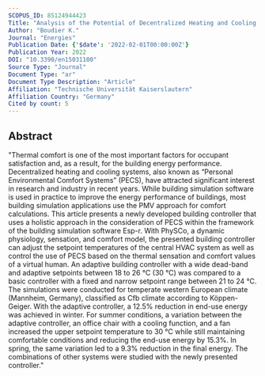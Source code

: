 ```yaml
---
SCOPUS_ID: 85124944423
Title: "Analysis of the Potential of Decentralized Heating and Cooling Systems to Improve Thermal Comfort and Reduce Energy Consumption through an Adaptive Building Controller"
Author: "Boudier K."
Journal: "Energies"
Publication Date: {'$date': '2022-02-01T00:00:00Z'}
Publication Year: 2022
DOI: "10.3390/en15031100"
Source Type: "Journal"
Document Type: "ar"
Document Type Description: "Article"
Affiliation: "Technische Universität Kaiserslautern"
Affiliation Country: "Germany"
Cited by count: 5
---
```


## Abstract
"Thermal comfort is one of the most important factors for occupant satisfaction and, as a result, for the building energy performance. Decentralized heating and cooling systems, also known as “Personal Environmental Comfort Systems” (PECS), have attracted significant interest in research and industry in recent years. While building simulation software is used in practice to improve the energy performance of buildings, most building simulation applications use the PMV approach for comfort calculations. This article presents a newly developed building controller that uses a holistic approach in the consideration of PECS within the framework of the building simulation software Esp-r. With PhySCo, a dynamic physiology, sensation, and comfort model, the presented building controller can adjust the setpoint temperatures of the central HVAC system as well as control the use of PECS based on the thermal sensation and comfort values of a virtual human. An adaptive building controller with a wide dead-band and adaptive setpoints between 18 to 26 °C (30 °C) was compared to a basic controller with a fixed and narrow setpoint range between 21 to 24 °C. The simulations were conducted for temperate western European climate (Mannheim, Germany), classified as Cfb climate according to Köppen-Geiger. With the adaptive controller, a 12.5% reduction in end-use energy was achieved in winter. For summer conditions, a variation between the adaptive controller, an office chair with a cooling function, and a fan increased the upper setpoint temperature to 30 °C while still maintaining comfortable conditions and reducing the end-use energy by 15.3%. In spring, the same variation led to a 9.3% reduction in the final energy. The combinations of other systems were studied with the newly presented controller."
